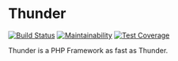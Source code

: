 # Thunder
[![Build Status](https://travis-ci.org/Alzundaz/Thunder.svg?branch=V1)](https://travis-ci.org/Alzundaz/Thunder)
[![Maintainability](https://api.codeclimate.com/v1/badges/9fe3a031c42e780982d6/maintainability)](https://codeclimate.com/github/Alzundaz/Thunder/maintainability)
[![Test Coverage](https://api.codeclimate.com/v1/badges/9fe3a031c42e780982d6/test_coverage)](https://codeclimate.com/github/Alzundaz/Thunder/test_coverage)

Thunder is a PHP Framework as fast as Thunder.

